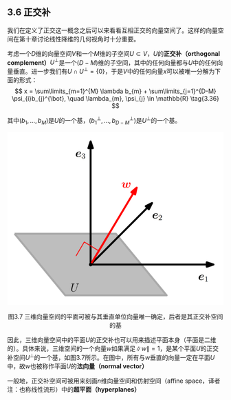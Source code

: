 ## 3.6 正交补

我们在定义了正交这一概念之后可以来看看互相正交的向量空间了。这样的向量空间在第十章讨论线性降维的几何视角时十分重要。

考虑一个$D$维的向量空间$V$和一个$M$维的子空间$U \subset V$，$U$的**正交补（orthogonal complement）**$U^{\perp}$是一个$(D-M)$维的子空间，其中的任何向量都与$U$中的任何向量垂直。进一步我们有$U \cap U^{\perp} = \{ 0 \}$，于是$V$中的任何向量$x$可以被唯一分解为下面的形式：
$$
x = \sum\limits_{m=1}^{M} \lambda b_{m} + \sum\limits_{j=1}^{D-M} \psi_{i}b_{j}^{\bot}, \quad \lambda_{m}, \psi_{j} \in \mathbb{R} \tag{3.36}
$$

其中$(b_{1}, \dots, b_{M})$是$U$的一个基，$(b^{\perp}_{1}, \dots, b^{\perp}_{D-M})$是$U^{\perp}$的一个基。

![300](../attachments/Pasted%20image%2020240809151317.png)

<center>图3.7 三维向量空间的平面可被与其垂直单位向量唯一确定，后者是其正交补空间的基</center>


因此，三维向量空间中的平面$U$的正交补也可以用来描述平面本身（平面是二维的）。具体来说，三维空间的一个向量$w$如果满足$\|w\| = 1$，是某个平面$U$的正交补空间$U^{\perp}$的一个基，如图3.7所示。在图中，所有与$w$垂直的向量一定在平面$U$中，故$w$也被称作平面$U$的**法向量（normal vector）**

一般地，正交补空间可被用来刻画$n$维向量空间和仿射空间（affine space，译者注：也称线性流形）中的**超平面（hyperplanes）**

